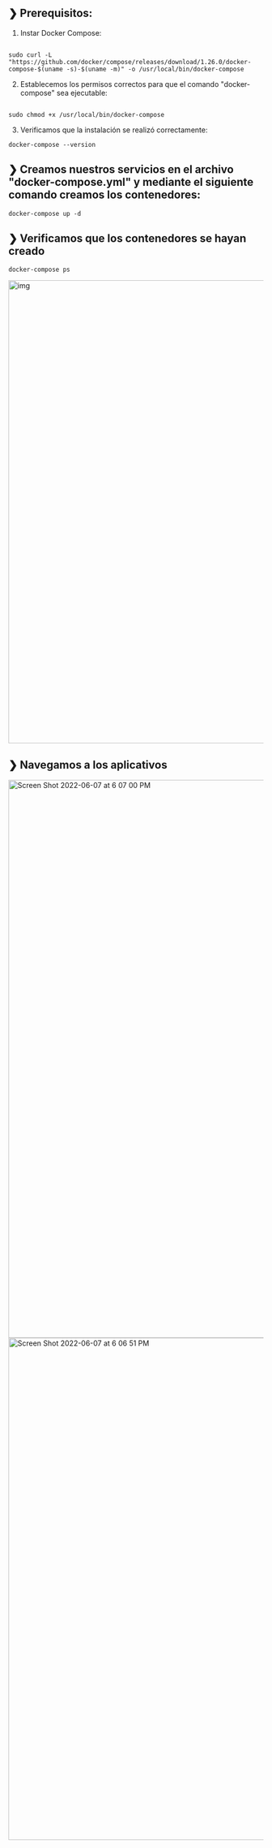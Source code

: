## ❯ Prerequisitos:

1. Instar Docker Compose:

```

sudo curl -L "https://github.com/docker/compose/releases/download/1.26.0/docker-compose-$(uname -s)-$(uname -m)" -o /usr/local/bin/docker-compose

```

2. Establecemos los permisos correctos para que el comando "docker-compose" sea ejecutable:

```

sudo chmod +x /usr/local/bin/docker-compose

```

3. Verificamos que la instalación se realizó correctamente:

```
docker-compose --version

```

## ❯ Creamos nuestros servicios en el archivo "docker-compose.yml" y mediante el siguiente comando creamos los contenedores:

```
docker-compose up -d
```

## ❯ Verificamos que los contenedores se hayan creado

```
docker-compose ps
```
<img width="913" alt="img" src="https://user-images.githubusercontent.com/1218979/172497026-27923303-90dc-41f3-a8b4-e63c9018395e.png">


## ❯ Navegamos a los aplicativos

<img width="1100" alt="Screen Shot 2022-06-07 at 6 07 00 PM" src="https://user-images.githubusercontent.com/1218979/172497823-45857b42-db0f-4280-b5e9-a6bdd788632c.png">


<img width="990" alt="Screen Shot 2022-06-07 at 6 06 51 PM" src="https://user-images.githubusercontent.com/1218979/172497882-d22c046b-f9f4-46cb-8417-0581b85dffb7.png">
